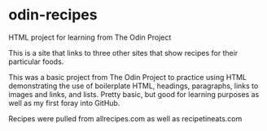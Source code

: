 # odin-recipes
HTML project for learning from The Odin Project

This is a site that links to three other sites that show recipes for their particular foods.

This was a basic project from The Odin Project to practice using HTML demonstrating the use of boilerplate HTML, headings, paragraphs, links to images and links, and lists.
Pretty basic, but good for learning purposes as well as my first foray into GitHub.

Recipes were pulled from allrecipes.com as well as recipetineats.com
